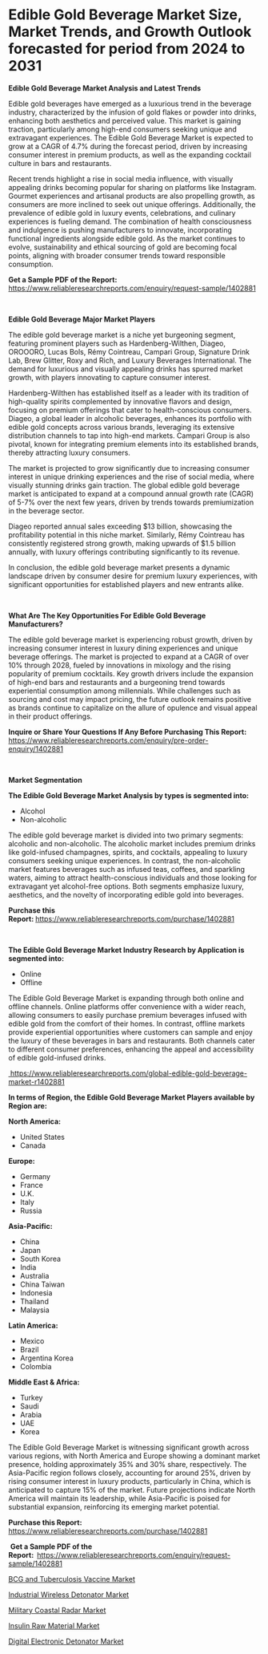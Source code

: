<p><h1>Edible Gold Beverage Market Size, Market Trends, and Growth Outlook forecasted for period from 2024 to 2031</h1></p><p><strong>Edible Gold Beverage Market Analysis and Latest Trends</strong></p>
<p><p>Edible gold beverages have emerged as a luxurious trend in the beverage industry, characterized by the infusion of gold flakes or powder into drinks, enhancing both aesthetics and perceived value. This market is gaining traction, particularly among high-end consumers seeking unique and extravagant experiences. The Edible Gold Beverage Market is expected to grow at a CAGR of 4.7% during the forecast period, driven by increasing consumer interest in premium products, as well as the expanding cocktail culture in bars and restaurants.</p><p>Recent trends highlight a rise in social media influence, with visually appealing drinks becoming popular for sharing on platforms like Instagram. Gourmet experiences and artisanal products are also propelling growth, as consumers are more inclined to seek out unique offerings. Additionally, the prevalence of edible gold in luxury events, celebrations, and culinary experiences is fueling demand. The combination of health consciousness and indulgence is pushing manufacturers to innovate, incorporating functional ingredients alongside edible gold. As the market continues to evolve, sustainability and ethical sourcing of gold are becoming focal points, aligning with broader consumer trends toward responsible consumption.</p></p>
<p><strong>Get a Sample PDF of the Report:&nbsp;</strong> <a href="https://www.reliableresearchreports.com/enquiry/request-sample/1402881?utm_campaign=1595&utm_medium=2&utm_source=Github&utm_content=ia&utm_term=23102024&utm_id=edible-gold-beverage">https://www.reliableresearchreports.com/enquiry/request-sample/1402881</a></p>
<p>&nbsp;</p>
<p><strong>Edible Gold Beverage Major Market Players</strong></p>
<p><p>The edible gold beverage market is a niche yet burgeoning segment, featuring prominent players such as Hardenberg-Wilthen, Diageo, OROOORO, Lucas Bols, Rémy Cointreau, Campari Group, Signature Drink Lab, Brew Glitter, Roxy and Rich, and Luxury Beverages International. The demand for luxurious and visually appealing drinks has spurred market growth, with players innovating to capture consumer interest.</p><p>Hardenberg-Wilthen has established itself as a leader with its tradition of high-quality spirits complemented by innovative flavors and design, focusing on premium offerings that cater to health-conscious consumers. Diageo, a global leader in alcoholic beverages, enhances its portfolio with edible gold concepts across various brands, leveraging its extensive distribution channels to tap into high-end markets. Campari Group is also pivotal, known for integrating premium elements into its established brands, thereby attracting luxury consumers.</p><p>The market is projected to grow significantly due to increasing consumer interest in unique drinking experiences and the rise of social media, where visually stunning drinks gain traction. The global edible gold beverage market is anticipated to expand at a compound annual growth rate (CAGR) of 5-7% over the next few years, driven by trends towards premiumization in the beverage sector.</p><p>Diageo reported annual sales exceeding $13 billion, showcasing the profitability potential in this niche market. Similarly, Rémy Cointreau has consistently registered strong growth, making upwards of $1.5 billion annually, with luxury offerings contributing significantly to its revenue.</p><p>In conclusion, the edible gold beverage market presents a dynamic landscape driven by consumer desire for premium luxury experiences, with significant opportunities for established players and new entrants alike.</p></p>
<p>&nbsp;</p>
<p><strong>What Are The Key Opportunities For Edible Gold Beverage Manufacturers?</strong></p>
<p><p>The edible gold beverage market is experiencing robust growth, driven by increasing consumer interest in luxury dining experiences and unique beverage offerings. The market is projected to expand at a CAGR of over 10% through 2028, fueled by innovations in mixology and the rising popularity of premium cocktails. Key growth drivers include the expansion of high-end bars and restaurants and a burgeoning trend towards experiential consumption among millennials. While challenges such as sourcing and cost may impact pricing, the future outlook remains positive as brands continue to capitalize on the allure of opulence and visual appeal in their product offerings.</p></p>
<p><strong>Inquire or Share Your Questions If Any Before Purchasing This Report:</strong> <a href="https://www.reliableresearchreports.com/enquiry/pre-order-enquiry/1402881?utm_campaign=1595&utm_medium=2&utm_source=Github&utm_content=ia&utm_term=23102024&utm_id=edible-gold-beverage">https://www.reliableresearchreports.com/enquiry/pre-order-enquiry/1402881</a></p>
<p>&nbsp;</p>
<p><strong>Market Segmentation</strong></p>
<p><strong>The Edible Gold Beverage Market Analysis by types is segmented into:</strong></p>
<p><ul><li>Alcohol</li><li>Non-alcoholic</li></ul></p>
<p><p>The edible gold beverage market is divided into two primary segments: alcoholic and non-alcoholic. The alcoholic market includes premium drinks like gold-infused champagnes, spirits, and cocktails, appealing to luxury consumers seeking unique experiences. In contrast, the non-alcoholic market features beverages such as infused teas, coffees, and sparkling waters, aiming to attract health-conscious individuals and those looking for extravagant yet alcohol-free options. Both segments emphasize luxury, aesthetics, and the novelty of incorporating edible gold into beverages.</p></p>
<p><strong>Purchase this Report:&nbsp;</strong><a href="https://www.reliableresearchreports.com/purchase/1402881?utm_campaign=1595&utm_medium=2&utm_source=Github&utm_content=ia&utm_term=23102024&utm_id=edible-gold-beverage">https://www.reliableresearchreports.com/purchase/1402881</a></p>
<p>&nbsp;</p>
<p><strong>The Edible Gold Beverage Market Industry Research by Application is segmented into:</strong></p>
<p><ul><li>Online</li><li>Offline</li></ul></p>
<p><p>The Edible Gold Beverage Market is expanding through both online and offline channels. Online platforms offer convenience with a wider reach, allowing consumers to easily purchase premium beverages infused with edible gold from the comfort of their homes. In contrast, offline markets provide experiential opportunities where customers can sample and enjoy the luxury of these beverages in bars and restaurants. Both channels cater to different consumer preferences, enhancing the appeal and accessibility of edible gold-infused drinks.</p></p>
<p><a href="https://www.reliableresearchreports.com/global-edible-gold-beverage-market-r1402881?utm_campaign=1595&utm_medium=2&utm_source=Github&utm_content=ia&utm_term=23102024&utm_id=edible-gold-beverage">&nbsp;https://www.reliableresearchreports.com/global-edible-gold-beverage-market-r1402881</a></p>
<p><strong>In terms of Region, the Edible Gold Beverage Market Players available by Region are:</strong></p>
<p>
    <p> <strong> North America: </strong>
        <ul>
            <li>United States</li>
            <li>Canada</li>
        </ul>
        </p> 
    <p> <strong> Europe: </strong>
        <ul>
            <li>Germany</li>
            <li>France</li>
            <li>U.K.</li>
            <li>Italy</li>
            <li>Russia</li>
        </ul>
        </p> 
    <p> <strong> Asia-Pacific: </strong>
        <ul>
            <li>China</li>
            <li>Japan</li>
            <li>South Korea</li>
            <li>India</li>
            <li>Australia</li>
            <li>China Taiwan</li>
            <li>Indonesia</li>
            <li>Thailand</li>
            <li>Malaysia</li>
        </ul>
        </p> 
    <p> <strong> Latin America: </strong>
        <ul>
            <li>Mexico</li>
            <li>Brazil</li>
            <li>Argentina Korea</li>
            <li>Colombia</li>
        </ul>
        </p> 
    <p> <strong> Middle East & Africa: </strong>
        <ul>
            <li>Turkey</li>
            <li>Saudi</li>
            <li>Arabia</li>
            <li>UAE</li>
            <li>Korea</li>
        </ul>
    </p>
    </p>
<p><p>The Edible Gold Beverage Market is witnessing significant growth across various regions, with North America and Europe showing a dominant market presence, holding approximately 35% and 30% share, respectively. The Asia-Pacific region follows closely, accounting for around 25%, driven by rising consumer interest in luxury products, particularly in China, which is anticipated to capture 15% of the market. Future projections indicate North America will maintain its leadership, while Asia-Pacific is poised for substantial expansion, reinforcing its emerging market potential.</p></p>
<p><strong>Purchase this Report: </strong><a href="https://www.reliableresearchreports.com/purchase/1402881?utm_campaign=1595&utm_medium=2&utm_source=Github&utm_content=ia&utm_term=23102024&utm_id=edible-gold-beverage">https://www.reliableresearchreports.com/purchase/1402881</a></p>
<p>&nbsp;<strong>Get a Sample PDF of the Report:&nbsp;&nbsp;</strong><a href="https://www.reliableresearchreports.com/enquiry/request-sample/1402881?utm_campaign=1595&utm_medium=2&utm_source=Github&utm_content=ia&utm_term=23102024&utm_id=edible-gold-beverage">https://www.reliableresearchreports.com/enquiry/request-sample/1402881</a></p>
<p><strong></strong></p>
<p><p><a href="https://www.linkedin.com/pulse/global-bcg-tuberculosis-vaccine-market-forecast-2024-no1fc?utm_campaign=1595&utm_medium=2&utm_source=Github&utm_content=ia&utm_term=23102024&utm_id=edible-gold-beverage">BCG and Tuberculosis Vaccine Market</a></p><p><a href="https://www.linkedin.com/pulse/regional-adaptations-global-industrial-wireless-detonator-market-4mxaf?utm_campaign=1595&utm_medium=2&utm_source=Github&utm_content=ia&utm_term=23102024&utm_id=edible-gold-beverage">Industrial Wireless Detonator Market</a></p><p><a href="https://www.linkedin.com/pulse/military-coastal-radar-market-outlook-complete-industry-analysis-vukff?utm_campaign=1595&utm_medium=2&utm_source=Github&utm_content=ia&utm_term=23102024&utm_id=edible-gold-beverage">Military Coastal Radar Market</a></p><p><a href="https://www.linkedin.com/pulse/pioneering-growth-analyzing-global-insulin-raw-material-2wfmc?utm_campaign=1595&utm_medium=2&utm_source=Github&utm_content=ia&utm_term=23102024&utm_id=edible-gold-beverage">Insulin Raw Material Market</a></p><p><a href="https://www.linkedin.com/pulse/digital-electronic-detonator-momentum-charting-67-cagr-path-yykff?utm_campaign=1595&utm_medium=2&utm_source=Github&utm_content=ia&utm_term=23102024&utm_id=edible-gold-beverage">Digital Electronic Detonator Market</a></p></p>